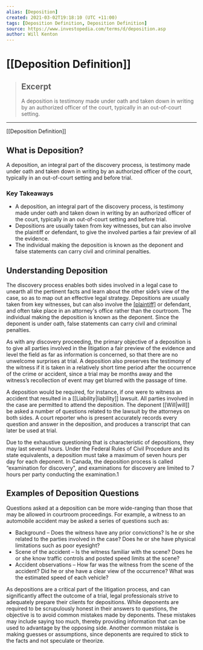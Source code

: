 ```yaml
---
alias: [Deposition]
created: 2021-03-02T19:18:10 (UTC +11:00)
tags: [Deposition Definition, Deposition Definition]
source: https://www.investopedia.com/terms/d/deposition.asp
author: Will Kenton
---
```


# [[Deposition Definition]]

> ## Excerpt
> A deposition is testimony made under oath and taken down in writing by an authorized officer of the court, typically in an out-of-court setting.

---

[[Deposition Definition]]
## What is Deposition?

A deposition, an integral part of the discovery process, is testimony made under oath and taken down in writing by an authorized officer of the court, typically in an out-of-court setting and before trial.

### Key Takeaways

-   A deposition, an integral part of the discovery process, is testimony made under oath and taken down in writing by an authorized officer of the court, typically in an out-of-court setting and before trial.
-   Depositions are usually taken from key witnesses, but can also involve the plaintiff or defendant, to give the involved parties a fair preview of all the evidence.
-   The individual making the deposition is known as the deponent and false statements can carry civil and criminal penalties.

## Understanding Deposition

The discovery process enables both sides involved in a legal case to unearth all the pertinent facts and learn about the other side’s view of the case, so as to map out an effective legal strategy. Depositions are usually taken from key witnesses, but can also involve the [[plaintiff]](https://www.investopedia.com/laws-and-regulations-4427769) or defendant, and often take place in an attorney's office rather than the courtroom. The individual making the deposition is known as the deponent. Since the deponent is under oath, false statements can carry civil and criminal penalties.

As with any discovery proceeding, the primary objective of a deposition is to give all parties involved in the litigation a fair preview of the evidence and level the field as far as information is concerned, so that there are no unwelcome surprises at trial. A deposition also preserves the testimony of the witness if it is taken in a relatively short time period after the occurrence of the crime or accident, since a trial may be months away and the witness’s recollection of event may get blurred with the passage of time.

A deposition would be required, for instance, if one were to witness an accident that resulted in a [[Liability|liability]] lawsuit. All parties involved in the case are permitted to attend the deposition. The deponent [[Will|will]] be asked a number of questions related to the lawsuit by the attorneys on both sides. A court reporter who is present accurately records every question and answer in the deposition, and produces a transcript that can later be used at trial.

Due to the exhaustive questioning that is characteristic of depositions, they may last several hours. Under the Federal Rules of Civil Procedure and its state equivalents, a deposition must take a maximum of seven hours per day for each deponent. In Canada, the deposition process is called “examination for discovery", and examinations for discovery are limited to 7 hours per party conducting the examination.1

## Examples of Deposition Questions

Questions asked at a deposition can be more wide-ranging than those that may be allowed in courtroom proceedings. For example, a witness to an automobile accident may be asked a series of questions such as:

-   Background – Does the witness have any prior convictions? Is he or she related to the parties involved in the case? Does he or she have physical limitations such as poor eyesight?
-   Scene of the accident – Is the witness familiar with the scene? Does he or she know traffic controls and posted speed limits at the scene?
-   Accident observations – How far was the witness from the scene of the accident? Did he or she have a clear view of the occurrence? What was the estimated speed of each vehicle?

As depositions are a critical part of the litigation process, and can significantly affect the outcome of a trial, legal professionals strive to adequately prepare their clients for depositions. While deponents are required to be scrupulously honest in their answers to questions, the objective is to avoid common mistakes made by deponents. These mistakes may include saying too much, thereby providing information that can be used to advantage by the opposing side. Another common mistake is making guesses or assumptions, since deponents are required to stick to the facts and not speculate or theorize.
